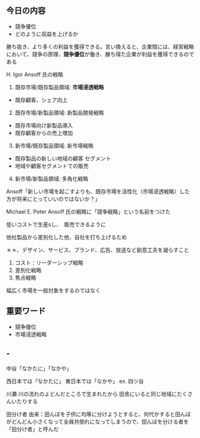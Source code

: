## 今日の内容
- 競争優位
- どのように収益を上げるか

勝ち抜き、より多くの利益を獲得できる。言い換えると、企業間には、経営戦略において、競争の原理、**競争優位**が働き、勝ち得た企業が利益を獲得できるのである

H. Igor Ansoff 氏の戦略

1. 既存市場/既存製品領域: **市場浸透戦略**
  * 既存顧客、シェア向上
2. 既存市場/新製品領域: 新製品開発戦略
  * 既存市場向け新製品導入
  * 既存顧客からの売上増加
3. 新市場/既存製品領域: 新市場戦略
  * 既存製品の新しい地域の顧客 セグメント
  * 地域や顧客セグメントでの販売
4. 新市場/新製品領域: 多角化戦略

Ansoff「新しい市場を起こすよりも、既存市場を活性化（市場浸透戦略）した方が将来にとっていいのではないか？」

Michael E. Poter
Ansoff 氏の戦略に「競争戦略」という名前をつけた

低いコストで生産sし、　販売できるように

他社製品から差別化した他、自社を打ち上げるため

＊＊、デザイン、サービス、ブランド、広告、放送など創意工夫を凝らすこと

1. コスト：リーダーシップ戦略
2. 差別化戦略
3. 焦点戦略

幅広く市場を一般対象をするのではなく


## 重要ワード

- 競争優位
- 市場浸透戦略


## -

中谷「なかたに」「なかや」

西日本では「なかたに」
東日本では「なかや」 ex. 四ツ谷

川瀬
川の流れのよどんだところで生まれたから
田舎にいると同じ地域にたくさんいたりする

田分け者
由来：田んぼを子供に均等に分けようとすると、何代かすると田んぼがどんどん小さくなって全員共倒れになってしまうので、田んぼを分ける者を「田分け者」と呼んだ